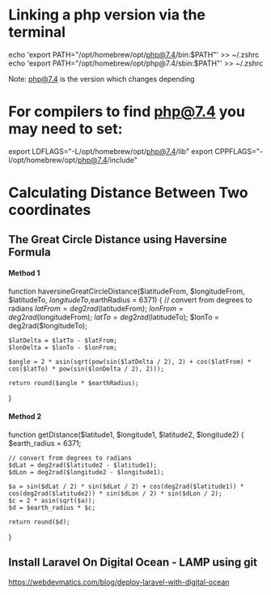 # Linking a php version via the terminal
echo 'export PATH="/opt/homebrew/opt/php@7.4/bin:$PATH"' >> ~/.zshrc
echo 'export PATH="/opt/homebrew/opt/php@7.4/sbin:$PATH"' >> ~/.zshrc

Note: php@7.4 is the version which changes depending

# For compilers to find php@7.4 you may need to set:
export LDFLAGS="-L/opt/homebrew/opt/php@7.4/lib"
export CPPFLAGS="-I/opt/homebrew/opt/php@7.4/include"

# Calculating Distance Between Two coordinates

## The Great Circle Distance using Haversine Formula

#### Method 1

function haversineGreatCircleDistance($latitudeFrom, $longitudeFrom, $latitudeTo, $longitudeTo,$earthRadius = 6371) {
    // convert from degrees to radians
    $latFrom = deg2rad($latitudeFrom);
    $lonFrom = deg2rad($longitudeFrom);
    $latTo = deg2rad($latitudeTo);
    $lonTo = deg2rad(\$longitudeTo);

    $latDelta = $latTo - $latFrom;
    $lonDelta = $lonTo - $lonFrom;

    $angle = 2 * asin(sqrt(pow(sin($latDelta / 2), 2) + cos($latFrom) * cos($latTo) * pow(sin($lonDelta / 2), 2)));

    return round($angle * $earthRadius);

}

#### Method 2

function getDistance($latitude1, $longitude1, $latitude2, $longitude2)
{
\$earth_radius = 6371;

    // convert from degrees to radians
    $dLat = deg2rad($latitude2 - $latitude1);
    $dLon = deg2rad($longitude2 - $longitude1);

    $a = sin($dLat / 2) * sin($dLat / 2) + cos(deg2rad($latitude1)) * cos(deg2rad($latitude2)) * sin($dLon / 2) * sin($dLon / 2);
    $c = 2 * asin(sqrt($a));
    $d = $earth_radius * $c;

    return round($d);

}

## Install Laravel On Digital Ocean - LAMP using git

https://webdevmatics.com/blog/deploy-laravel-with-digital-ocean
